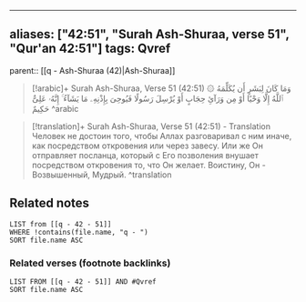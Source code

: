 
---
aliases: ["42:51", "Surah Ash-Shuraa, verse 51", "Qur'an 42:51"]
tags: Qvref
---

parent:: [[q - Ash-Shuraa (42)|Ash-Shuraa]]

> [!arabic]+ Surah Ash-Shuraa, Verse 51 (42:51)
> <span class="quran-arabic">۞ وَمَا كَانَ لِبَشَرٍ أَن يُكَلِّمَهُ ٱللَّهُ إِلَّا وَحْيًا أَوْ مِن وَرَآئِ حِجَابٍ أَوْ يُرْسِلَ رَسُولًا فَيُوحِىَ بِإِذْنِهِۦ مَا يَشَآءُ ۚ إِنَّهُۥ عَلِىٌّ حَكِيمٌ</span>
^arabic

> [!translation]+ Surah Ash-Shuraa, Verse 51 (42:51) - Translation
> Человек не достоин того, чтобы Аллах разговаривал с ним иначе, как посредством откровения или через завесу. Или же Он отправляет посланца, который с Его позволения внушает посредством откровения то, что Он желает. Воистину, Он - Возвышенный, Мудрый.
^translation



## Related notes
```dataview
LIST from [[q - 42 - 51]]
WHERE !contains(file.name, "q - ")
SORT file.name ASC
```

### Related verses (footnote backlinks)
```dataview
LIST FROM [[q - 42 - 51]] AND #Qvref
SORT file.name ASC
```


